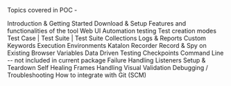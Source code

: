 Topics covered in POC - 

Introduction & Getting Started
Download & Setup
Features and functionalities of the tool
Web UI Automation testing
Test creation modes
Test Case | Test Suite | Test Suite Collections
Logs & Reports
Custom Keywords
Execution Environments
Katalon Recorder
Record & Spy on Existing Browser
Variables
Data Driven Testing
Checkpoints
Command Line -- not included in current package
Failure Handling
Listeners
Setup & Teardown
Self Healing
Frames Handling
Visual Validation
Debugging / Troubleshooting
How to integrate with Git (SCM)
